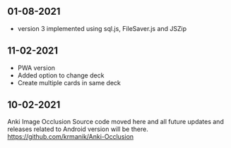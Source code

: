 ## 01-08-2021
- version 3 implemented using sql.js, FileSaver.js and JSZip

## 11-02-2021
- PWA version
- Added option to change deck
- Create multiple cards in same deck

## 10-02-2021
Anki Image Occlusion Source code moved here and all future updates and releases related to Android version will be there.
https://github.com/krmanik/Anki-Occlusion